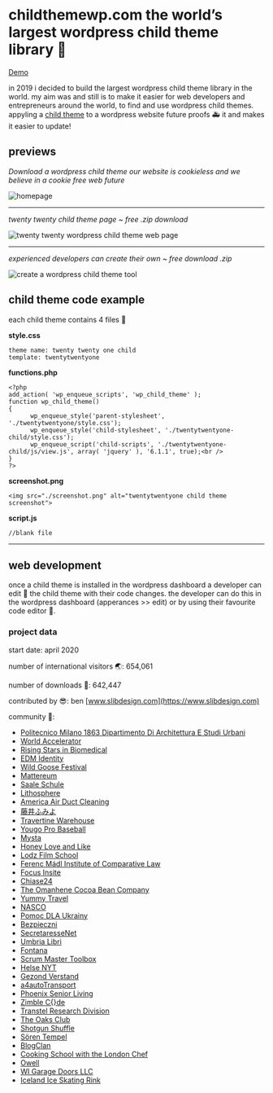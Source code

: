 # childthemewp.com the world’s largest wordpress child theme library 🧸

[Demo](https://childthemewp.com/)

in 2019 i decided to build the largest wordpress child theme library in the world. my aim was and still is to make it easier for web developers and entrepreneurs around the world, to find and use wordpress child themes. appyling a [child theme](https://developer.wordpress.org/themes/advanced-topics/child-themes/) to a wordpress website future proofs 🚑 it and makes it easier to update!

## previews

*Download a wordpress child theme
our website is cookieless and we believe in a cookie free web future*

![homepage](https://childthemewp.com/wp-content/uploads/homepage-cookieless.png "homepage")

---
*twenty twenty child theme page ~ free .zip download*

![twenty twenty wordpress child theme web page](https://childthemewp.com/wp-content/uploads/twenty-twenty.png "twenty twenty Two child theme")

---
*experienced developers can create their own ~ free download .zip*

![create a wordpress child theme tool](https://childthemewp.com/wp-content/uploads/create-child-theme.png "using our custom tool")

## child theme code example

each child theme contains 4 files 📁

**style.css**

```
theme name: twenty twenty one child
template: twentytwentyone

```

**functions.php**

```
<?php
add_action( 'wp_enqueue_scripts', 'wp_child_theme' );
function wp_child_theme()
{
      wp_enqueue_style('parent-stylesheet', './twentytwentyone/style.css');
      wp_enqueue_style('child-stylesheet', './twentytwentyone-child/style.css');
      wp_enqueue_script('child-scripts', './twentytwentyone-child/js/view.js', array( 'jquery' ), '6.1.1', true);<br />
}
?>
```

**screenshot.png**

`<img src="./screenshot.png" alt="twentytwentyone child theme screenshot">`

**script.js**

`//blank file`

---

## web development

once a child theme is installed in the wordpress dashboard a developer can edit 🏀 the child theme with their code changes. the developer can do this in the wordpress dashboard (apperances >> edit) or by using their favourite code editor 🍿.

### project data

start date: april 2020

number of international visitors 🌏: 654,061

number of downloads 🚀: 642,447

contributed by 😎: ben [www.slibdesign.com](https://www.slibdesign.com)

community 💛: 

* [Politecnico Milano 1863 Dipartimento Di Architettura E Studi Urbani](https://www.dastu.polimi.it/)
* [World Accelerator](https://www.world.com/)
* [Rising Stars in Biomedical](https://risingstarsbiomed.mit.edu/)
* [EDM Identity](https://edmidentity.com/)
* [Wild Goose Festival](https://wildgoosefestival.org/)
* [Mattereum](https://mattereum.com/)
* [Saale Schule](https://www.saaleschule.de/)
* [Lithosphere](https://lithosphere.network/)
* [America Air Duct Cleaning](https://airductcleaningsa.com/)
* [藤井ふみよ](https://kingkongkang.xsrv.jp/fumiyo-hanaenikki/)
* [Travertine Warehouse](https://travertine-tiles-pavers.com.au/)
* [Yougo Pro Baseball](https://yougoprobaseball.com/)
* [Mysta](https://www.mysta.tv/)
* [Honey Love and Like](https://honey-loveandlike.de/)
* [Lodz Film School](https://bezpieczni.filmschool.lodz.pl/)
* [Ferenc Mádl Institute of Comparative Law](https://mfi.gov.hu/en/)
* [Focus Insite](https://focusinsite.com/)
* [Chiase24](https://chiase24.com/)
* [The Omanhene Cocoa Bean Company](https://www.omanhene.com/)
* [Yummy Travel](https://yummytravel.de/)
* [NASCO](https://nasco.com/)
* [Pomoc DLA Ukrainy](https://ukraina.filmschool.lodz.pl/index.php/aktualnosci/)
* [Bezpieczni](https://bezpieczni.filmschool.lodz.pl/aktualnosci/)
* [SecretaresseNet](https://www.secretaressenet.nl/)
* [Umbria Libri](http://www.umbrialibri.com/)
* [Fontana](https://www.fontana.se/)
* [Scrum Master Toolbox](https://scrum-master-toolbox.org/)
* [Helse NYT](https://helsenyt.com/)
* [Gezond Verstand](https://gezondverstand.eu/)
* [a4autoTransport](https://a4autotransport.com/)
* [Phoenix Senior Living](https://www.phoenixsrliving.com/)
* [Zimble C{}de](https://zimblecode.com/)
* [Transtel Research Division](https://transtel.rg.telkomuniversity.ac.id/)
* [The Oaks Club](https://theoaksclub.com/)
* [Shotgun Shuffle](http://shotgunshuffle.com/)
* [Sören Tempel](https://soerentempel.de/)
* [BlogClan](https://blogclan.katecary.co.uk/)
* [Cooking School with the London Chef](https://thelondonchef.com/)
* [Owell](https://www.owell.co.jp/)
* [WI Garage Doors LLC](https://wigaragedoorsrepair.com/)
* [Iceland Ice Skating Rink](https://valleyskating.com/)
